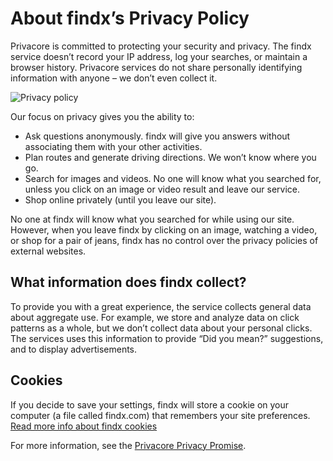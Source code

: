 # About findx’s Privacy Policy
Privacore is committed to protecting your security and privacy. The findx service doesn’t record your IP address, log your searches, or maintain a browser history. Privacore services do not share personally identifying information with anyone – we don’t even collect it.

![Privacy policy](https://help.findx.com/_media/media/privacy-policy-privacore-findx.png)


Our focus on privacy gives you the ability to:


* Ask questions anonymously. findx will give you answers without associating them with  your other activities.
* Plan routes and generate driving directions. We won’t know where you go.
* Search for images and videos. No one will know what you searched for, unless you click on an image or video result and leave our service.
* Shop online privately (until you leave our site).


No one at findx will know what you searched for while using our site. However, when you leave findx by clicking on an image, watching a video, or shop for a pair of jeans, findx has no control over the privacy policies of external websites.


## What information does findx collect?
To provide you with a great experience, the service collects general data about aggregate use. For example, we store and analyze data on click patterns as a whole, but we don’t collect data about your personal clicks. The services uses this information to provide “Did you mean?” suggestions, and to display advertisements. 


## Cookies
If you decide to save your settings, findx will store a cookie on your computer (a file called findx.com) that remembers your site preferences. [Read more info about findx cookies](https://help.findx.com/en/why-cookies)


For more information, see the [Privacore Privacy Promise](https://www.privacore.com/privacy-promise/).
